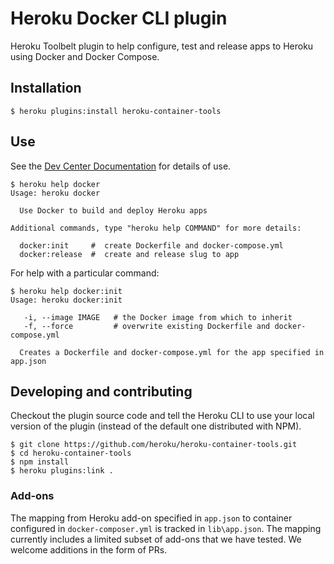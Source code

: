 # Heroku Docker CLI plugin

Heroku Toolbelt plugin to help configure, test and release apps to Heroku using Docker and Docker Compose.

## Installation

```
$ heroku plugins:install heroku-container-tools
```

## Use

See the [Dev Center Documentation](https://devcenter.heroku.com/articles/introduction-local-development-with-docker) for details of use.

```
$ heroku help docker
Usage: heroku docker

  Use Docker to build and deploy Heroku apps

Additional commands, type "heroku help COMMAND" for more details:

  docker:init     #  create Dockerfile and docker-compose.yml
  docker:release  #  create and release slug to app
```

For help with a particular command:

```
$ heroku help docker:init
Usage: heroku docker:init

   -i, --image IMAGE   # the Docker image from which to inherit
   -f, --force         # overwrite existing Dockerfile and docker-compose.yml

  Creates a Dockerfile and docker-compose.yml for the app specified in app.json
```

## Developing and contributing

Checkout the plugin source code and tell the Heroku CLI to use your local version of the plugin (instead of the default one distributed with NPM).

```
$ git clone https://github.com/heroku/heroku-container-tools.git
$ cd heroku-container-tools
$ npm install
$ heroku plugins:link .
```

### Add-ons

The mapping from Heroku add-on specified in `app.json` to container configured in `docker-composer.yml` is tracked in `lib\app.json`.
The mapping currently includes a limited subset of add-ons that we have tested. We welcome additions in the form of PRs.
